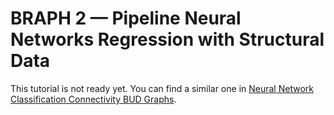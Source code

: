# BRAPH 2 — Pipeline Neural Networks Regression with Structural Data

This tutorial is not ready yet. You can find a similar one in [Neural Network Classification Connectivity BUD Graphs](../tut_nn_clas_con_bud_g).
